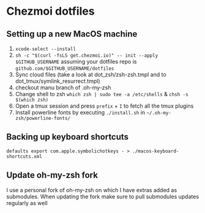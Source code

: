 # Chezmoi dotfiles

## Setting up a new MacOS machine

1. `xcode-select --install`
1. `sh -c "$(curl -fsLS get.chezmoi.io)" -- init --apply $GITHUB_USERNAME` assuming your dotfiles repo is `github.com/$GITHUB_USERNAME/dotfiles`
1. Sync cloud files (take a look at dot_zsh/zsh-zsh.tmpl and to dot_tmux/symlink_resurrect.tmpl)
1. checkout manu branch of .oh-my-zsh
1. Change shell to zsh `which zsh | sudo tee -a /etc/shells` & `chsh -s $(which zsh)`
1. Open a tmux session and press `prefix` + `I` to fetch all the tmux plugins
1. Install powerline fonts by executing `./install.sh` in  `~/.oh-my-zsh/powerline-fonts/`

## Backing up keyboard shortcuts

```
defaults export com.apple.symbolichotkeys - > ./macos-keyboard-shortcuts.xml
```

## Update oh-my-zsh fork

I use a personal fork of oh-my-zsh on which I have extras added as submodules. When updating the fork make sure to pull submodules updates regularly as well
